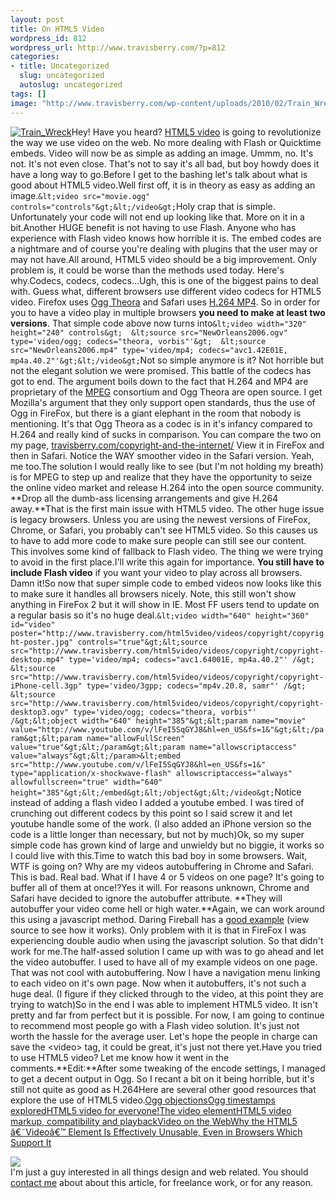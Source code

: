 ```yaml
--- 
layout: post
title: On HTML5 Video
wordpress_id: 812
wordpress_url: http://www.travisberry.com/?p=812
categories: 
- title: Uncategorized
  slug: uncategorized
  autoslug: uncategorized
tags: []
image: "http://www.travisberry.com/wp-content/uploads/2010/02/Train_Wreck.jpg"
---
```

[![](http://www.travisberry.com/wp-content/uploads/2010/02/Train_Wreck.jpg "Train_Wreck")](http://commons.wikimedia.org/wiki/File:Train_Wreck_1922.jpg#file)Hey! Have you heard? [HTML5 video](http://en.wikipedia.org/wiki/HTML5_video) is going to revolutionize the way we use video on the web. No more dealing with Flash or Quicktime embeds. Video will now be as simple as adding an image. Ummm, no. It's not. It's not even close. That's not to say it's all bad, but boy howdy does it have a long way to go.<!--more-->Before I get to the bashing let's talk about what is good about HTML5 video.Well first off, it is in theory as easy as adding an image.``&lt;video src="movie.ogg" controls="controls"&gt;&lt;/video&gt;``Holy crap that is simple. Unfortunately your code will not end up looking like that. More on it in a bit.Another HUGE benefit is not having to use Flash. Anyone who has experience with Flash video knows how horrible it is. The embed codes are a nightmare and of course you're dealing with plugins that the user may or may not have.All around, HTML5 video should be a big improvement. Only problem is, it could be worse than the methods used today. Here's why.Codecs, codecs, codecs...Ugh, this is one of the biggest pains to deal with. Guess what, different browsers use different video codecs for HTML5 video. Firefox uses [Ogg Theora](http://en.wikipedia.org/wiki/Theora) and Safari uses [H.264 MP4](http://en.wikipedia.org/wiki/H.264/MPEG-4_AVC). So in order for you to have a video play in multiple browsers **you need to make at least two versions**. That simple code above now turns into``&lt;video width="320" height="240" controls&gt;  &lt;source src="NewOrleans2006.ogv" type='video/ogg; codecs="theora, vorbis"'&gt;  &lt;source src="NewOrleans2006.mp4" type='video/mp4; codecs="avc1.42E01E, mp4a.40.2"'&gt;&lt;/video&gt;``Not so simple anymore is it? Not horrible but not the elegant solution we were promised. This battle of the codecs has got to end. The argument boils down to the fact that H.264 and MP4 are proprietary of the [MPEG](http://en.wikipedia.org/wiki/Moving_Picture_Experts_Group) consortium and Ogg Theora are open source. I get Mozilla's argument that they only support open standards, thus the use of Ogg in FireFox, but there is a giant elephant in the room that nobody is mentioning. It's that Ogg Theora as a codec is in it's infancy compared to H.264 and really kind of sucks in comparison. You can compare the two on my page, [travisberry.com/copyright-and-the-internet/](http://www.travisberry.com/copyright-and-the-internet/) View it in FireFox and then in Safari. Notice the WAY smoother video in the Safari version. Yeah, me too.The solution I would really like to see (but I'm not holding my breath) is for MPEG to step up and realize that they have the opportunity to seize the online video market and release H.264 into the open source community. **Drop all the dumb-ass licensing arrangements and give H.264 away.**That is the first main issue with HTML5 video. The other huge issue is legacy browsers. Unless you are using the newest versions of FireFox, Chrome, or Safari, you probably can't see HTML5 video. So this causes us to have to add more code to make sure people can still see our content. This involves some kind of fallback to Flash video. The thing we were trying to avoid in the first place.I'll write this again for importance. **You still have to include Flash video** if you want your video to play across all browsers. Damn it!So now that super simple code to embed videos now looks like this to make sure it handles all browsers nicely. Note, this still won't show anything in FireFox 2 but it will show in IE. Most FF users tend to update on a regular basis so it's no huge deal.``&lt;video width="640" height="360" id="video" poster="http://www.travisberry.com/html5video/videos/copyright/copyright-poster.jpg" controls="true"&gt;&lt;source src="http://www.travisberry.com/html5video/videos/copyright/copyright-desktop.mp4" type='video/mp4; codecs="avc1.64001E, mp4a.40.2"' /&gt;  &lt;source src="http://www.travisberry.com/html5video/videos/copyright/copyright-iPhone-cell.3gp" type='video/3gpp; codecs="mp4v.20.8, samr"' /&gt;  &lt;source src="http://www.travisberry.com/html5video/videos/copyright/copyright-desktop3.ogv" type='video/ogg; codecs="theora, vorbis"' /&gt;&lt;object width="640" height="385"&gt;&lt;param name="movie" value="http://www.youtube.com/v/lFeI5SqGYJ8&hl=en_US&fs=1&"&gt;&lt;/param&gt;&lt;param name="allowFullScreen" value="true"&gt;&lt;/param&gt;&lt;param name="allowscriptaccess" value="always"&gt;&lt;/param>&lt;embed src="http://www.youtube.com/v/lFeI5SqGYJ8&hl=en_US&fs=1&" type="application/x-shockwave-flash" allowscriptaccess="always" allowfullscreen="true" width="640" height="385"&gt;&lt;/embed&gt;&lt;/object&gt;&lt;/video&gt;``Notice instead of adding a flash video I added a youtube embed. I was tired of crunching out different codecs by this point so I said screw it and let youtube handle some of the work. (I also added an iPhone version so the code is a little longer than necessary, but not by much)Ok, so my super simple code has grown kind of large and unwieldy but no biggie, it works so I could live with this.Time to watch this bad boy in some browsers. Wait, WTF is going on? Why are my videos autobuffering in Chrome and Safari. This is bad. Real bad. What if I have 4 or 5 videos on one page? It's going to buffer all of them at once!?Yes it will. For reasons unknown, Chrome and Safari have decided to ignore the autobuffer attribute. **They will autobuffer your video come hell or high water.**Again, we can work around this using a javascript method. Daring Fireball has a [good example](http://daringfireball.net/misc/2009/12/user_guide_demos) (view source to see how it works). Only problem with it is that in FireFox I was experiencing double audio when using the javascript solution. So that didn't work for me.The half-assed solution I came up with was to go ahead and let the video autobuffer. I used to have all of my example videos on one page. That was not cool with autobuffering. Now I have a navigation menu linking to each video on it's own page. Now when it autobuffers, it's not such a huge deal. (I figure if they clicked through to the video, at this point they are trying to watch)So in the end I was able to implement HTML5 video. It isn't pretty and far from perfect but it is possible. For now, I am going to continue to recommend most people go with a Flash video solution. It's just not worth the hassle for the average user. Let's hope the people in charge can save the &lt;video&gt; tag, it could be great, it's just not there yet.Have you tried to use HTML5 video? Let me know how it went in the comments.**Edit:**After some tweaking of the encode settings, I managed to get a decent output in Ogg. So I recant a bit on it being horrible, but it's still not quite as good as H.264Here are several other good resources that explore the use of HTML5 video.[Ogg objections](http://hardwarebug.org/2010/03/03/ogg-objections/)[Ogg timestamps explored](http://hardwarebug.org/2008/11/17/ogg-timestamps-explored/)[HTML5 video for everyone!](http://code.google.com/p/html5media/)[The video element](http://www.whatwg.org/specs/web-apps/current-work/multipage/video.html#video)[HTML5 video markup, compatibility and playback](http://www.niallkennedy.com/blog/2010/02/html5-video-markup.html)[Video on the Web](http://diveintohtml5.org/video.html)[Why the HTML5 â€˜Videoâ€™ Element Is Effectively Unusable, Even in Browsers Which Support It](http://daringfireball.net/2009/12/html5_video_unusable)<script>utmx_section("contact1")</script><div id="contactme"><div class="avatar">![](http://www.gravatar.com/avatar/c9e8248c1237949b66a735bed64ae841?s=32&d=identicon&r=G)</div>I'm just a guy interested in all things design and web related. You should [contact me](http://www.travisberry.com/contact/) about about this article, for freelance work, or for any reason.</div>
